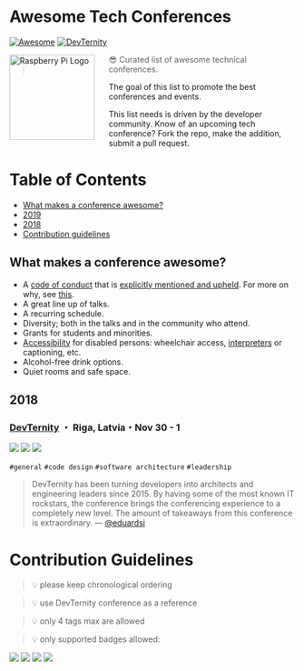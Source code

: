 # Awesome Tech Conferences

[![Awesome](https://cdn.rawgit.com/sindresorhus/awesome/d7305f38d29fed78fa85652e3a63e154dd8e8829/media/badge.svg)](https://github.com/sindresorhus/awesome)
[![DevTernity](https://img.shields.io/badge/DevTernity%202018-REGISTER-brightgreen.svg)](https://devternity.com)

<a href="https://www.raspberrypi.org"><img src="https://github.com/sindresorhus/awesome/raw/master/media/logo.svg?sanitize=true" alt="Raspberry Pi Logo" align="left" style="margin-right: 25px" height=150></a>

> 😎 Curated list of awesome technical conferences.

The goal of this list to promote the best conferences and events. 

This list needs is driven by the developer community. Know of an upcoming tech conference? Fork the repo, make the addition, submit a pull request.


# Table of Contents

- [What makes a conference awesome?](#what-makes-a-conference-awesome)
- [2019](#2019)
- [2018](#2018)
- [Contribution guidelines](#contribution-guidelines)


## What makes a conference awesome?

* A [code of conduct](http://incisive.nu/2014/codes-of-conduct/) that is [explicitly mentioned and upheld](https://modelviewculture.com/pieces/a-code-of-conduct-is-not-enough). For more on why, see [this](https://modelviewculture.com/pieces/making-tech-spaces-safe-for-diverse-faces).
* A great line up of talks.
* A recurring schedule.
* Diversity; both in the talks and in the community who attend.
* Grants for students and minorities.
* [Accessibility](https://modelviewculture.com/pieces/unlocking-the-invisible-elevator-accessibility-at-tech-conferences) for disabled persons: wheelchair access, [interpreters](http://www.linguabee.com/) or captioning, etc.
* Alcohol-free drink options.
* Quiet rooms and safe space.

## 2018

### [DevTernity](https://devternity.com) ・ Riga, Latvia・Nov 30 - 1
[![](https://img.shields.io/badge/Rating-A-brightgreen.svg)](https://itconference.top)
[![](https://img.shields.io/badge/@devternity-grey.svg?logo=twitter)](https://twitter.com/devternity)
[![](https://img.shields.io/badge/devternity-grey.svg?logo=youtube)](https://dev.tube/channel/DevTernity)

`#general` `#code design` `#software architecture` `#leadership`

> DevTernity has been turning developers into architects and engineering leaders since 2015. By having some of the most known IT rockstars, the conference brings the conferencing experience to a completely new level. The amount of takeaways from this conference is extraordinary. — [@eduardsi](https://twitter.com/eduardsi)

# Contribution Guidelines

> :bulb: please keep chronological ordering

> :bulb: use DevTernity conference as a reference

> :bulb: only 4 tags max are allowed

> :bulb: only supported badges allowed:

[![](https://img.shields.io/badge/Rating-A-brightgreen.svg)](https://itconference.top)
[![](https://img.shields.io/badge/CFP-Oct%2012%202018-brightgreen.svg)](https://devternity.com)
[![](https://img.shields.io/badge/@devternity-grey.svg?logo=twitter)](https://twitter.com/devternity)
[![](https://img.shields.io/badge/devternity-grey.svg?logo=youtube)](https://dev.tube/channel/DevTernity)
